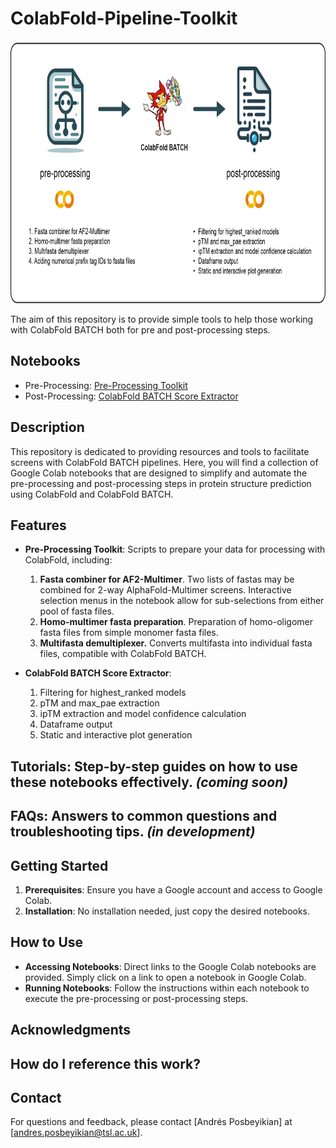 # **ColabFold-Pipeline-Toolkit**

<p align="center"><img src="https://github.com/andyposbe/ColabFold-Pipeline-Toolkit/blob/main/Overview.png" height="420"/></p>


The aim of this repository is to provide simple tools to help those working with ColabFold BATCH both for pre and post-processing steps.

## Notebooks
- Pre-Processing: [Pre-Processing Toolkit](https://github.com/andyposbe/ColabFold-Pipeline-Toolkit/blob/main/Pre_processing.ipynb)
- Post-Processing: [ColabFold BATCH Score Extractor](https://colab.research.google.com/github/andyposbe/ColabFold-Pipeline-Toolkit/blob/main/Score_Extractor.ipynb)

## Description

This repository is dedicated to providing resources and tools to facilitate screens with ColabFold BATCH pipelines. Here, you will find a collection of Google Colab notebooks that are designed to simplify and automate the pre-processing and post-processing steps in protein structure prediction using ColabFold and ColabFold BATCH.

## Features

- **Pre-Processing Toolkit**: Scripts to prepare your data for processing with ColabFold, including:
  1. **Fasta combiner for AF2-Multimer**. Two lists of fastas may be combined for 2-way AlphaFold-Multimer screens. Interactive selection menus in the notebook allow for sub-selections from either pool of fasta files.
  2.  **Homo-multimer fasta preparation**. Preparation of homo-oligomer fasta files from simple monomer fasta files.
  3. **Multifasta demultiplexer.** Converts multifasta into individual fasta files, compatible with ColabFold BATCH.
 
- **ColabFold BATCH Score Extractor**:
  1. Filtering for highest_ranked models
  2. pTM and max_pae extraction
  3. ipTM extraction and model confidence calculation
  4. Dataframe output
  5. Static and interactive plot generation
   
## **Tutorials**: Step-by-step guides on how to use these notebooks effectively. *(coming soon)*

## **FAQs**: Answers to common questions and troubleshooting tips. *(in development)*

## Getting Started

1. **Prerequisites**: Ensure you have a Google account and access to Google Colab.
2. **Installation**: No installation needed, just copy the desired notebooks.

## How to Use

- **Accessing Notebooks**: Direct links to the Google Colab notebooks are provided. Simply click on a link to open a notebook in Google Colab.
- **Running Notebooks**: Follow the instructions within each notebook to execute the pre-processing or post-processing steps.

## Acknowledgments


## How do I reference this work?

## Contact

For questions and feedback, please contact [Andrés Posbeyikian] at [andres.posbeyikian@tsl.ac.uk].
